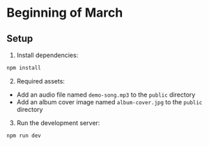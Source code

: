 # Beginning of March

## Setup

1. Install dependencies:
```bash
npm install
```

2. Required assets:
- Add an audio file named `demo-song.mp3` to the `public` directory
- Add an album cover image named `album-cover.jpg` to the `public` directory

3. Run the development server:
```bash
npm run dev
```
